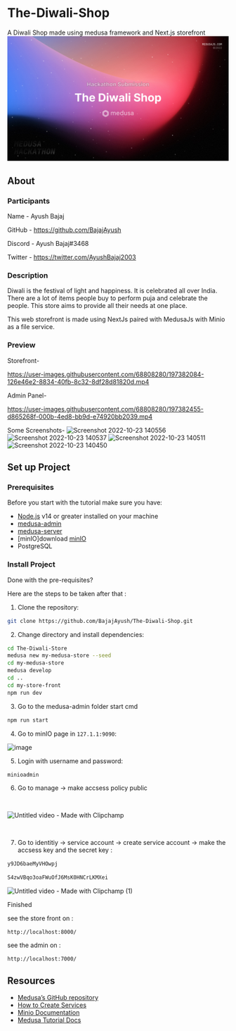 # The-Diwali-Shop
A Diwali Shop made using medusa framework and Next.js storefront
![Medusa Hackathon 2022](galaxy-cover-template%231.jpg)

## About
### Participants
Name - Ayush Bajaj

GitHub - https://github.com/BajajAyush

Discord - Ayush Bajaj#3468

Twitter - https://twitter.com/AyushBajaj2003

### Description

Diwali is the festival of light and happiness. It is celebrated all over India. There are a lot of items people buy to perform puja and celebrate the people. This store aims to provide all their needs at one place. 

This web storefront is made using NextJs paired with MedusaJs with Minio as a file service.

### Preview

Storefront-

https://user-images.githubusercontent.com/68808280/197382084-126e46e2-8834-40fb-8c32-8df28d81820d.mp4

Admin Panel-

https://user-images.githubusercontent.com/68808280/197382455-d865268f-000b-4ed8-bb9d-e74920bb2039.mp4

Some Screenshots-
![Screenshot 2022-10-23 140556](https://user-images.githubusercontent.com/68808280/197382620-e8dd0fcf-b7c6-42b9-96cd-c7c7cbe2081b.png)
![Screenshot 2022-10-23 140537](https://user-images.githubusercontent.com/68808280/197382621-907d5eee-b50f-4204-a34e-e2b145c1bcd6.png)
![Screenshot 2022-10-23 140511](https://user-images.githubusercontent.com/68808280/197382622-d42004a3-f6e5-4665-8757-71564a6f048d.png)
![Screenshot 2022-10-23 140450](https://user-images.githubusercontent.com/68808280/197382625-16cd2b14-6125-4750-aa25-a1da3e4d0fe1.png)

## Set up Project
### Prerequisites
Before you start with the tutorial make sure you have:

- [Node.js](https://nodejs.org/en/) v14 or greater installed on your machine
- [medusa-admin](https://docs.medusajs.com/admin/quickstart)
- [medusa-server](https://docs.medusajs.com/quickstart/quick-start)
- [minIO]download [minIO](https://min.io/docs/minio/windows/index.html)
- PostgreSQL

### Install Project

Done with the pre-requisites?

Here are the steps to be taken after that :

1. Clone the repository:
```bash
git clone https://github.com/BajajAyush/The-Diwali-Shop.git
```

2. Change directory and install dependencies:
```bash
cd The-Diwali-Store
medusa new my-medusa-store --seed
cd my-medusa-store
medusa develop
cd ..
cd my-store-front
npm run dev
```
3. Go to the medusa-admin folder start cmd
```bash
npm run start
```
4. Go to minIO page in `127.1.1:9090`:

![image](https://user-images.githubusercontent.com/69108782/194758258-2b41b42f-8b69-4ec3-96bf-30a022120064.png)

5. Login with username and password:
```bash
minioadmin
```
6. Go to manage -> make accsess policy public
<br/>

![Untitled video - Made with Clipchamp](https://user-images.githubusercontent.com/69108782/194758492-d235dc80-043a-41f4-b758-371db7f28fef.gif)

<br>

7. Go to identitiy -> service account -> create service account -> make the accsess key and the secret key :

```bash
y9JD6baeMyVHOwpj
```
```bash
S4zwVBqo3oaFWuOfJ6MsK0HNCrLKMXei
```

![Untitled video - Made with Clipchamp (1)](https://user-images.githubusercontent.com/69108782/194758995-d263cf1e-d124-499c-89a3-26f6007e4eb5.gif)

Finished 

see the store front on :
```
http://localhost:8000/
```

see the admin on : 
```
http://localhost:7000/
```

## Resources

- [Medusa’s GitHub repository](https://github.com/medusajs/medusa)
- [How to Create Services](https://docs.medusajs.com/advanced/backend/services/create-service)
- [Minio Documentation](https://min.io/docs/minio/windows/index.html)
- [Medusa Tutorial Docs](https://docs.medusajs.com/tutorial/set-up-your-development-environment/)
